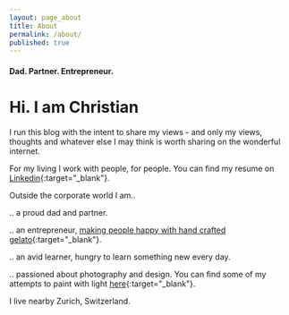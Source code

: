 ```yaml
---
layout: page_about
title: About
permalink: /about/
published: true
---
```


#### Dad. Partner. Entrepreneur.

# Hi. I am Christian

I run this blog with the intent to share my views - and only my views, thoughts and whatever else I may think is worth sharing on the wonderful internet. 

For my living I work with people, for people. 
You can find my resume on [Linkedin](https://ch.linkedin.com/in/christianpopa){:target="_blank"}.

Outside the corporate world I am..

.. a proud dad and partner.

.. an entrepreneur, [making people happy with hand crafted gelato](https://eiszeit.co/){:target="_blank"}. 

.. an avid learner, hungry to learn something new every day.

.. passioned about photography and design. You can find some of my attempts to paint with light [here](https://500px.com/p/christianpopa?view=photos){:target="_blank"}.

I live nearby Zurich, Switzerland. 

